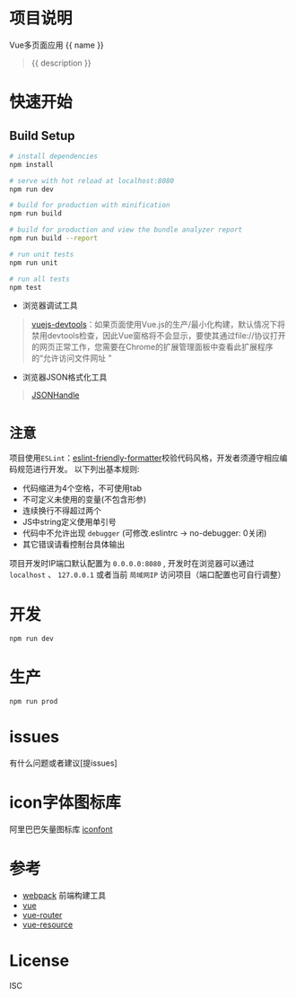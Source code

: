 # 项目说明

Vue多页面应用 {{ name }}

> {{ description }}

# 快速开始

## Build Setup

``` bash
# install dependencies
npm install

# serve with hot reload at localhost:8080
npm run dev

# build for production with minification
npm run build

# build for production and view the bundle analyzer report
npm run build --report

# run unit tests
npm run unit

# run all tests
npm test
```

- 浏览器调试工具

> [vuejs-devtools](https://chrome.google.com/webstore/detail/vuejs-devtools/nhdogjmejiglipccpnnnanhbledajbpd)：如果页面使用Vue.js的生产/最小化构建，默认情况下将禁用devtools检查，因此Vue窗格将不会显示，要使其通过file://协议打开的网页正常工作，您需要在Chrome的扩展管理面板中查看此扩展程序的“允许访问文件网址 ”


- 浏览器JSON格式化工具

> [JSONHandle](https://chrome.google.com/webstore/detail/iahnhfdhidomcpggpaimmmahffihkfnj)

# `注意`

 项目使用`ESLint`：[eslint-friendly-formatter](https://github.com/royriojas/eslint-friendly-formatter)校验代码风格，开发者须遵守相应编码规范进行开发。
以下列出基本规则:
>
- 代码缩进为4个空格，不可使用tab
- 不可定义未使用的变量(不包含形参)
- 连续换行不得超过两个
- JS中string定义使用单引号
- 代码中不允许出现 `debugger` (可修改.eslintrc -> no-debugger: 0关闭)
- 其它错误请看控制台具体输出

 项目开发时IP端口默认配置为 `0.0.0.0:8080` , 开发时在浏览器可以通过 `localhost` 、 `127.0.0.1` 或者当前 `局域网IP` 访问项目（端口配置也可自行调整）


# 


# 开发

```shell
npm run dev
```

# 生产

```shell
npm run prod
```

# issues
有什么问题或者建议[提issues]

# icon字体图标库

阿里巴巴矢量图标库 [iconfont](http://www.iconfont.cn/plus)

# 参考

- [webpack](http://webpack.github.io/docs/)  前端构建工具
- [vue](https://cn.vuejs.org/)
- [vue-router](http://router.vuejs.org/zh-cn/)
- [vue-resource](https://github.com/pagekit/vue-resource/blob/develop/docs/api.md)

# License

ISC
